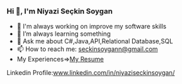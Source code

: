 ### Hi 👋, I'm Niyazi Seçkin Soygan

- 🔭 I'm always working on improve my software skills
- 🌱 I’m always learning something
- 💬 Ask me about C#,Java,API,Relational Database,SQL
- 📫 How to reach me: seckinsoygann@gmail.com
- My Experiences=>[My Resume](https://github.com/seckinsoygan/seckinsoygan/files/9842811/CV%2B-%2BNiyazi%2BSeckin%2BSoygan%2B-%2BNoPhoto.1.pdf)

Linkedin Profile:www.linkedin.com/in/niyaziseckinsoygan/
<!--
**seckinsoygan/seckinsoygan** is a ✨ _special_ ✨ repository because its `README.md` (this file) appears on your GitHub profile.

Here are some ideas to get you started:

- 🔭 I’m currently working on ...
- 🌱 I’m currently learning ...
- 👯 I’m looking to collaborate on ...
- 🤔 I’m looking for help with ...
- 💬 Ask me about ...
- 📫 How to reach me: ...
- 😄 Pronouns: ...
- ⚡ Fun fact: ...
-->
